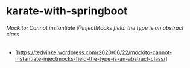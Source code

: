 # karate-with-springboot

###### Mockito: Cannot instantiate @InjectMocks field: the type is an abstract class

- [https://tedvinke.wordpress.com/2020/06/22/mockito-cannot-instantiate-injectmocks-field-the-type-is-an-abstract-class/]